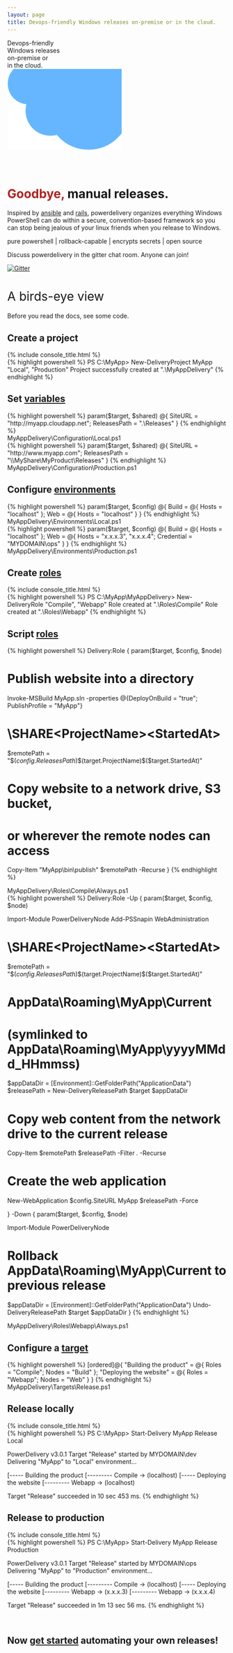 ```yaml
---
layout: page
title: Devops-friendly Windows releases on-premise or in the cloud.
---
```


<div id="corner-cloud-text">Devops-friendly<br/>Windows releases<br/>on-premise or<br/>in the cloud.</div>
<img id="corner-cloud" src="img/corner_cloud.png" />

<div class="row" style="margin-top: 80px">
	<div class="col-sm-12">
		<h1 id="site-title"><span style="color: firebrick">Goodbye,</span> manual releases.</h1>
		<p id="site-summary">Inspired by <a href="http://www.ansible.com" target="_blank">ansible</a> and <a href="http://rubyonrails.org" target="_blank">rails</a>, powerdelivery organizes everything Windows PowerShell can do within a secure, convention-based framework so you can stop being jealous of your linux friends when you release to Windows.</p>
	</div>
</div>

<p id="features">pure powershell | rollback-capable | encrypts secrets | open source</p>

<p>Discuss powerdelivery in the gitter chat room. Anyone can join!</p>

<a href="https://gitter.im/eavonius/powerdelivery?utm_source=badge&amp;utm_medium=badge&amp;utm_campaign=pr-badge&amp;utm_content=badge"><img src="https://camo.githubusercontent.com/da2edb525cde1455a622c58c0effc3a90b9a181c/68747470733a2f2f6261646765732e6769747465722e696d2f4a6f696e253230436861742e737667" alt="Gitter" data-canonical-src="https://badges.gitter.im/Join%20Chat.svg" style="max-width:100%;"></a>

<h1 style="font-weight: normal">A birds-eye view</h1>

Before you read the docs, see some code.

## Create a project
<div class="row">
  <div class="col-lg-8 col-md-10 col-sm-12">
    {% include console_title.html %}
    <div class="console">
{% highlight powershell %}
PS C:\MyApp> New-DeliveryProject MyApp "Local", "Production"
Project successfully created at ".\MyAppDelivery"
{% endhighlight %}
</div>
  </div>
</div>

## Set [variables](variables.html)
<div class="row">
  <div class="col-lg-8 col-md-10 col-sm-12">
{% highlight powershell %}
param($target, $shared)
@{
  SiteURL = "http://myapp.cloudapp.net";
  ReleasesPath = ".\Releases"
}
{% endhighlight %}
    <div class="filename">MyAppDelivery\Configuration\Local.ps1</div>
  </div>
</div>
<div class="row">
  <div class="col-lg-8 col-md-10 col-sm-12">
{% highlight powershell %}
param($target, $shared)
@{
  SiteURL = "http://www.myapp.com";
  ReleasesPath = "\\MyShare\MyProduct\Releases"
}
{% endhighlight %}
    <div class="filename">MyAppDelivery\Configuration\Production.ps1</div>
  </div>
</div>

## Configure [environments](environments.html)
<div class="row">
  <div class="col-lg-8 col-md-10 col-sm-12">
{% highlight powershell %}
param($target, $config)
@{
  Build = @{
    Hosts = "localhost"
  };
  Web = @{
    Hosts = "localhost"
  }
}
{% endhighlight %}
  <div class="filename">MyAppDelivery\Environments\Local.ps1</div>
  </div>
</div>
<div class="row">
  <div class="col-lg-8 col-md-10 col-sm-12">
{% highlight powershell %}
param($target, $config)
@{
  Build = @{
    Hosts = "localhost"
  };
  Web = @{
    Hosts = "x.x.x.3", "x.x.x.4";
    Credential = "MYDOMAIN\ops"
  }
}
{% endhighlight %}
  <div class="filename">MyAppDelivery\Environments\Production.ps1</div>
  </div>
</div>

## Create [roles](roles.html)

<div class="row">
  <div class="col-sm-8">
{% include console_title.html %}
    <div class="console">
{% highlight powershell %}
PS C:\MyApp\MyAppDelivery> New-DeliveryRole "Compile", "Webapp"
Role created at ".\Roles\Compile"
Role created at ".\Roles\Webapp"
{% endhighlight %}
    </div>
  </div>
</div>

## Script [roles](roles.html)

{% highlight powershell %}
Delivery:Role {
  param($target, $config, $node)

  # Publish website into a directory
  Invoke-MSBuild MyApp.sln -properties @{DeployOnBuild = "true"; PublishProfile = "MyApp"}

  # \\SHARE\<ProjectName>\<StartedAt>
  $remotePath = "$($config.ReleasesPath)\$($target.ProjectName)\$($target.StartedAt)"

  # Copy website to a network drive, S3 bucket, 
  # or wherever the remote nodes can access
  Copy-Item "MyApp\bin\publish" $remotePath -Recurse
}
{% endhighlight %}
<div class="filename">MyAppDelivery\Roles\Compile\Always.ps1</div>
{% highlight powershell %}
Delivery:Role -Up { 
  param($target, $config, $node)

  Import-Module PowerDeliveryNode
  Add-PSSnapin WebAdministration

  # \\SHARE\<ProjectName>\<StartedAt>
  $remotePath = "$($config.ReleasesPath)\$($target.ProjectName)\$($target.StartedAt)"

  # AppData\Roaming\MyApp\Current
  # (symlinked to AppData\Roaming\MyApp\yyyyMMdd_HHmmss)
  $appDataDir = [Environment]::GetFolderPath("ApplicationData")
  $releasePath = New-DeliveryReleasePath $target $appDataDir
  
  # Copy web content from the network drive to the current release
  Copy-Item $remotePath $releasePath -Filter *.* -Recurse

  # Create the web application
  New-WebApplication $config.SiteURL MyApp $releasePath -Force

} -Down { 
  param($target, $config, $node)
  
  Import-Module PowerDeliveryNode

  # Rollback AppData\Roaming\MyApp\Current to previous release
  $appDataDir = [Environment]::GetFolderPath("ApplicationData")
  Undo-DeliveryReleasePath $target $appDataDir
}
{% endhighlight %}
<div class="filename">MyAppDelivery\Roles\Webapp\Always.ps1</div>

## Configure a [target](targets.html)

<div class="row">
  <div class="col-lg-8 col-md-10 col-sm-12">
{% highlight powershell %}
[ordered]@{
  "Building the product" = @{
    Roles = "Compile";
    Nodes = "Build"
  };
  "Deploying the website" = @{
    Roles = "Webapp";
    Nodes = "Web"
  }
}
{% endhighlight %}
    <div class="filename">MyAppDelivery\Targets\Release.ps1</div>
  </div>
</div>

<div class="row">
  <div class="col-lg-8 col-md-10 col-sm-12">
    <h2>Release locally</h2>
    {% include console_title.html %}
    <div class="console">
{% highlight powershell %}
PS C:\MyApp> Start-Delivery MyApp Release Local

PowerDelivery v3.0.1
Target "Release" started by MYDOMAIN\dev
Delivering "MyApp" to "Local" environment...

[----- Building the product
[--------- Compile -> (localhost)
[----- Deploying the website
[--------- Webapp -> (localhost)

Target "Release" succeeded in 10 sec 453 ms.
{% endhighlight %}
    </div>
  </div>
</div>

<div class="row">
  <div class="col-lg-8 col-md-10 col-sm-12">
    <h2>Release to production</h2>
    {% include console_title.html %}
    <div class="console">
{% highlight powershell %}
PS C:\MyApp> Start-Delivery MyApp Release Production

PowerDelivery v3.0.1
Target "Release" started by MYDOMAIN\ops
Delivering "MyApp" to "Production" environment...

[----- Building the product
[--------- Compile -> (localhost)
[----- Deploying the website
[--------- Webapp -> (x.x.x.3)
[--------- Webapp -> (x.x.x.4)

Target "Release" succeeded in 1m 13 sec 56 ms.
{% endhighlight %}
    </div>
  </div>
</div>

<br />

## Now [get started](getting-started.html) automating your own releases!